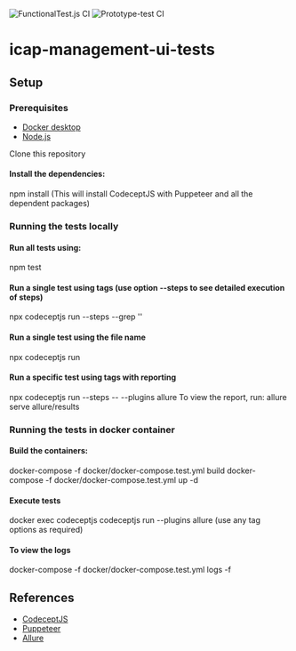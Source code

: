 ![FunctionalTest.js CI](https://github.com/filetrust/icap-management-ui-tests/workflows/FunctionalTest.js%20CI/badge.svg)
![Prototype-test CI](https://github.com/filetrust/icap-management-ui-tests/workflows/Prototype-test%20CI/badge.svg)

# icap-management-ui-tests

## Setup

### Prerequisites
- [Docker desktop](https://www.docker.com/)
- [Node.js](https://nodejs.org/en/) 

Clone this repository

#### Install the dependencies: 
npm install (This will install CodeceptJS with Puppeteer and all the dependent packages)

### Running the tests locally
#### Run all tests using: 
npm test
    
#### Run a single test using tags (use option --steps to see detailed execution of steps)
npx codeceptjs run --steps --grep '<tag>'

#### Run a single test using the file name
npx codeceptjs run <fileName>

#### Run a specific test using tags with reporting
npx codeceptjs run --steps --<tag>  --plugins allure
To view the report, run: allure serve allure/results

### Running the tests in docker container
#### Build the containers:
docker-compose -f docker/docker-compose.test.yml build
docker-compose -f docker/docker-compose.test.yml up -d

#### Execute tests
docker exec codeceptjs codeceptjs run --plugins allure
(use any tag options as required)

#### To view the logs
docker-compose -f docker/docker-compose.test.yml logs -f


## References

- [CodeceptJS](https://codecept.io)
- [Puppeteer](https://pptr.dev/)
- [Allure](http://allure.qatools.ru/)
